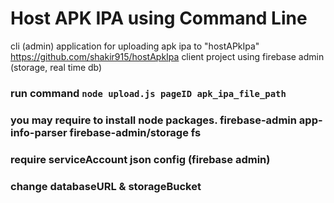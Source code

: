 # Host APK IPA using Command Line
cli (admin) application for uploading apk ipa to  "hostAPkIpa" https://github.com/shakir915/hostApkIpa client project
using firebase admin (storage, real time db)



### run  command `node upload.js pageID apk_ipa_file_path`
### you may require to install node packages. firebase-admin app-info-parser firebase-admin/storage fs
### require serviceAccount json config  (firebase admin)
### change databaseURL & storageBucket
